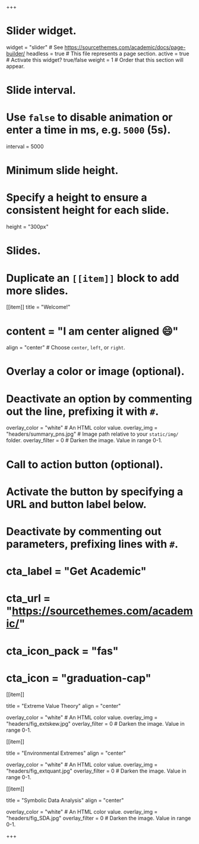 +++
# Slider widget.
widget = "slider"  # See https://sourcethemes.com/academic/docs/page-builder/
headless = true  # This file represents a page section.
active = true  # Activate this widget? true/false
weight = 1  # Order that this section will appear.

# Slide interval.
# Use `false` to disable animation or enter a time in ms, e.g. `5000` (5s).
interval = 5000

# Minimum slide height.
# Specify a height to ensure a consistent height for each slide.
height = "300px"

# Slides.
# Duplicate an `[[item]]` block to add more slides.
[[item]]
  title = "Welcome!"
  # content = "I am center aligned :smile:"
  align = "center"  # Choose `center`, `left`, or `right`.

  # Overlay a color or image (optional).
  #   Deactivate an option by commenting out the line, prefixing it with `#`.
  overlay_color = "white"  # An HTML color value.
  overlay_img = "headers/summary_pns.jpg"  # Image path relative to your `static/img/` folder.
  overlay_filter = 0  # Darken the image. Value in range 0-1.
  
  # Call to action button (optional).
  #   Activate the button by specifying a URL and button label below.
  #   Deactivate by commenting out parameters, prefixing lines with `#`.
  # cta_label = "Get Academic"
  # cta_url = "https://sourcethemes.com/academic/"
  # cta_icon_pack = "fas"
  # cta_icon = "graduation-cap"

[[item]]

title = "Extreme Value Theory"
align = "center"

overlay_color = "white"  # An HTML color value.
overlay_img = "headers/fig_extskew.jpg"
overlay_filter = 0  # Darken the image. Value in range 0-1.


[[item]]

title = "Environmental Extremes"
align = "center"

overlay_color = "white"  # An HTML color value.
overlay_img = "headers/fig_extquant.jpg"
overlay_filter = 0  # Darken the image. Value in range 0-1.


[[item]]

title = "Symbolic Data Analysis"
align = "center"

overlay_color = "white"  # An HTML color value.
overlay_img = "headers/fig_SDA.jpg"
overlay_filter = 0  # Darken the image. Value in range 0-1.

+++
